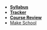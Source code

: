 * **[Syllabus](README.md)**
* **[Tracker](https://make.sc/trackspd1.4)**
* **[Course Review](https://docs.google.com/presentation/d/1bE92DtXBf75eziiHtS3xN2o_wYQJDsByrUFAU98fHaw)**
* [Make School](https://www.makeschool.com)
